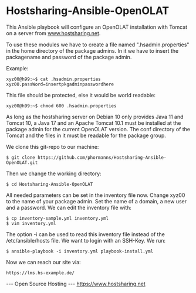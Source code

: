 Hostsharing-Ansible-OpenOLAT
============================
This Ansible playbook will configure an OpenOLAT installation with Tomcat on a server from www.hostsharing.net.

To use these modules we have to create a file named ".hsadmin.properties" in the home directory of the package admins. In it we have to insert the packagename and password of the package admin. 

Example:

    xyz00@h99:~$ cat .hsadmin.properties 
    xyz00.passWord=insertpkgadminpasswordhere

This file should be protected, else it would be world readable:

    xyz00@h99:~$ chmod 600 .hsadmin.properties

As long as the hostsharing server on Debian 10 only provides Java 11 and Tomcat 10, a Java 17 and an Apache Tomcat 10.1 must be installed at the package admin for the current OpenOLAT version. The conf directory of the Tomcat and the files in it must be readable for the package group.

We clone this git-repo to our machine:

    $ git clone https://github.com/phormanns/Hostsharing-Ansible-OpenOLAT.git

Then we change the working directory:

    $ cd Hostsharing-Ansible-OpenOLAT

All needed parameters can be set in the inventory file now. Change xyz00 to the name of your package admin. Set the name of a domain, a new user and a password. We can edit the inventory file with:

    $ cp inventory-sample.yml inventory.yml
    $ vim inventory.yml
    
The option -i can be used to read this inventory file instead of the /etc/ansible/hosts file. We want to login with an SSH-Key. We run:

    $ ansible-playbook -i inventory.yml playbook-install.yml

Now we can reach our site via:

    https://lms.hs-example.de/

--- Open Source Hosting ---
 https://www.hostsharing.net
